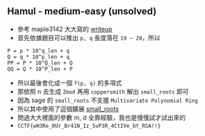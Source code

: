 ## Hamul - medium-easy (unsolved)

* 參考 maple3142 大大寫的 [writeup](https://blog.maple3142.net/2021/08/01/cryptoctf-2021-writeups/)
* 首先依據題目可以推出 `p, q` 長度落在 `19 ~ 20`，所以
```
P = p * 10^q_len + q
Q = q * 10^p_len + q
PP = P * 10^Q_len + Q
QQ = Q * 10^P_len + P
```
* 所以最後會化成一個 `f(p, q)` 的多項式
* 那依照 n 去生成 `Zmod` 再用 `coppersmith` 解出 `small_roots` 即可
* 因為 sage 的 `small_roots` 不支援 `Multivariate Polynomial Ring`
* 所以其中使用了這個擴展 [small_roots](https://github.com/defund/coppersmith/blob/master/coppersmith.sage)
* 問過大大裡面的參數 m, d 全靠經驗，我也是慢慢試才試出來的
* `CCTF{wH3Re_0Ur_Br41N_Iz_5uP3R_4CtIVe_bY_RSA!!}`
